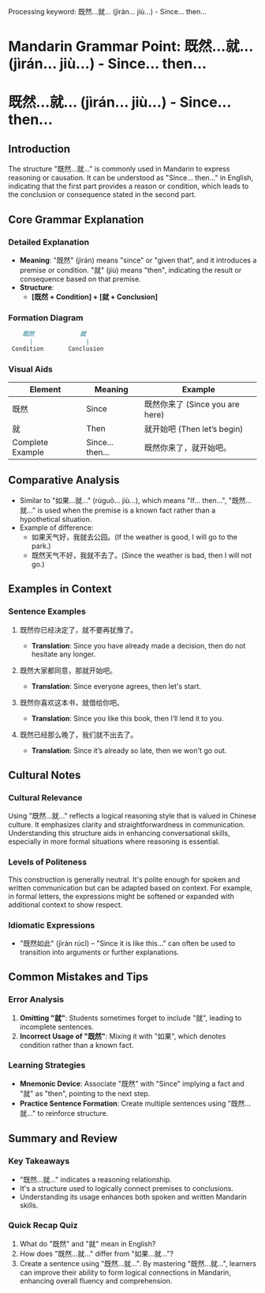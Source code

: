 Processing keyword: 既然...就... (jìrán... jiù...) - Since... then...
# Mandarin Grammar Point: 既然...就... (jìrán... jiù...) - Since... then...
# 既然...就... (jìrán... jiù...) - Since... then...
## Introduction
The structure "既然...就..." is commonly used in Mandarin to express reasoning or causation. It can be understood as "Since... then..." in English, indicating that the first part provides a reason or condition, which leads to the conclusion or consequence stated in the second part.
## Core Grammar Explanation
### Detailed Explanation
- **Meaning**: "既然" (jìrán) means "since" or "given that", and it introduces a premise or condition. "就" (jiù) means "then", indicating the result or consequence based on that premise.
- **Structure**: 
  - **[既然 + Condition] + [就 + Conclusion]**
### Formation Diagram
```markdown
    既然             就
      |               |
 Condition       Conclusion
```
### Visual Aids
| Element        | Meaning              | Example                  |
|----------------|----------------------|--------------------------|
| 既然           | Since                | 既然你来了 (Since you are here) |
| 就             | Then                 | 就开始吧 (Then let’s begin)      |
| Complete Example| Since... then...    | 既然你来了，就开始吧。         |
## Comparative Analysis
- Similar to "如果...就..." (rúguǒ... jiù...), which means "If... then...", "既然...就..." is used when the premise is a known fact rather than a hypothetical situation.
- Example of difference:
  - 如果天气好，我就去公园。(If the weather is good, I will go to the park.)
  - 既然天气不好，我就不去了。(Since the weather is bad, then I will not go.)
## Examples in Context
### Sentence Examples
1. 既然你已经决定了，就不要再犹豫了。
   - **Translation**: Since you have already made a decision, then do not hesitate any longer.
   
2. 既然大家都同意，那就开始吧。
   - **Translation**: Since everyone agrees, then let's start.
3. 既然你喜欢这本书，就借给你吧。
   - **Translation**: Since you like this book, then I’ll lend it to you.
4. 既然已经那么晚了，我们就不出去了。
   - **Translation**: Since it’s already so late, then we won't go out.
## Cultural Notes
### Cultural Relevance
Using "既然...就..." reflects a logical reasoning style that is valued in Chinese culture. It emphasizes clarity and straightforwardness in communication. Understanding this structure aids in enhancing conversational skills, especially in more formal situations where reasoning is essential.
### Levels of Politeness
This construction is generally neutral. It's polite enough for spoken and written communication but can be adapted based on context. For example, in formal letters, the expressions might be softened or expanded with additional context to show respect.
### Idiomatic Expressions
- "既然如此" (jìrán rúcǐ) – "Since it is like this..." can often be used to transition into arguments or further explanations.
## Common Mistakes and Tips
### Error Analysis
1. **Omitting "就"**: Students sometimes forget to include "就", leading to incomplete sentences.
2. **Incorrect Usage of "既然"**: Mixing it with "如果", which denotes condition rather than a known fact.
### Learning Strategies
- **Mnemonic Device**: Associate "既然" with "Since" implying a fact and "就" as "then", pointing to the next step.
- **Practice Sentence Formation**: Create multiple sentences using "既然...就..." to reinforce structure.
## Summary and Review
### Key Takeaways
- "既然...就..." indicates a reasoning relationship.
- It's a structure used to logically connect premises to conclusions.
- Understanding its usage enhances both spoken and written Mandarin skills.
### Quick Recap Quiz
1. What do "既然" and "就" mean in English?
2. How does "既然...就..." differ from "如果...就..."?
3. Create a sentence using "既然...就...". 
By mastering "既然...就...", learners can improve their ability to form logical connections in Mandarin, enhancing overall fluency and comprehension.
